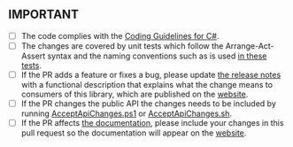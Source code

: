 ## IMPORTANT 

* [ ] The code complies with the [Coding Guidelines for C#](https://www.csharpcodingguidelines.com/).
* [ ] The changes are covered by unit tests which follow the Arrange-Act-Assert syntax and the naming conventions such as is used [in these tests](../tree/develop/Tests/FluentAssertions.Equivalency.Specs/MemberMatchingSpecs.cs#L51-L430).
* [ ] If the PR adds a feature or fixes a bug, please update [the release notes](../tree/develop/docs/_pages/releases.md) with a functional description that explains what the change means to consumers of this library, which are published on the [website](https://fluentassertions.com/releases).
* [ ] If the PR changes the public API the changes needs to be included by running [AcceptApiChanges.ps1](../tree/develop/AcceptApiChanges.ps1) or [AcceptApiChanges.sh](../tree/develop/AcceptApiChanges.sh).
* [ ] If the PR affects [the documentation](../tree/develop/docs/_pages), please include your changes in this pull request so the documentation will appear on the [website](https://www.fluentassertions.com/introduction).
